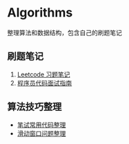 # Algorithms
整理算法和数据结构，包含自己的刷题笔记

## 刷题笔记
1. [Leetcode 习题笔记](./Leetcode/Leetcode习题笔记.md)
2. [程序员代码面试指南](./InterviewCode/README.md)

## 算法技巧整理
- [笔试常用代码整理](./CodeTips/笔试常用代码.md)
- [滑动窗口问题整理](https://mp.weixin.qq.com/s/6YeZUCYj5ft-OGa85sQegw)
